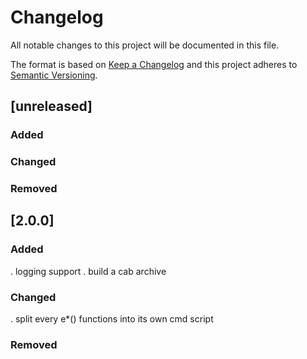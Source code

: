 # Changelog
All notable changes to this project will be documented in this file.

The format is based on [Keep a Changelog](http://keepachangelog.com/en/1.0.0/)
and this project adheres to [Semantic Versioning](http://semver.org/spec/v2.0.0.html).

## [unreleased]
### Added
### Changed
### Removed

## [2.0.0]
### Added
. logging support
. build a cab archive

### Changed
. split every e*() functions into its own cmd script

### Removed
